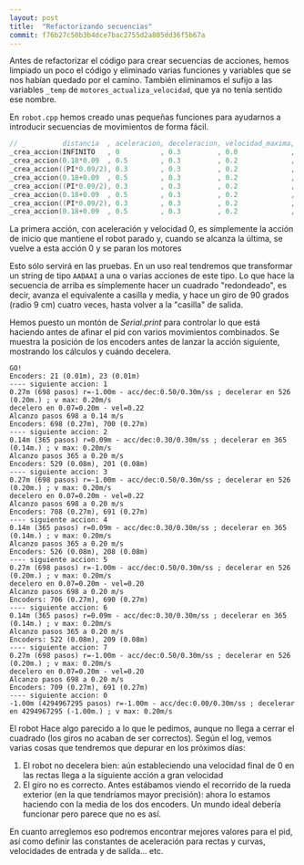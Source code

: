 ```yaml
---
layout: post
title:  "Refactorizando secuencias"
commit: f76b27c50b3b4dce7bac2755d2a805dd36f5b67a
---
```


Antes de refactorizar el código para crear secuencias de acciones, hemos limpiado un
poco el código y eliminado varias funciones y variables que se nos habían quedado por 
el camino. También eliminamos el sufijo a las variables `_temp` de `motores_actualiza_velocidad`, 
que ya no tenía sentido ese nombre.

En `robot.cpp` hemos creado unas pequeñas funciones para ayudarnos a introducir secuencias de movimientos
de forma fácil.

```cpp
// _         distancia  , aceleracion, deceleracion, velocidad_maxima, velocidad_final, radio
_crea_accion(INFINITO   , 0          , 0.3         , 0.0             , 0              , INFINITO);
_crea_accion(0.18*0.09  , 0.5        , 0.3         , 0.2             , 0              , INFINITO);
_crea_accion((PI*0.09/2), 0.3        , 0.3         , 0.2             , 0.2            , 0.09);
_crea_accion(0.18+0.09  , 0.5        , 0.3         , 0.2             , 0              , INFINITO);
_crea_accion((PI*0.09/2), 0.3        , 0.3         , 0.2             , 0.2            , 0.09);
_crea_accion(0.18+0.09  , 0.5        , 0.3         , 0.2             , 0              , INFINITO);
_crea_accion((PI*0.09/2), 0.3        , 0.3         , 0.2             , 0.2            , 0.09);
_crea_accion(0.18+0.09  , 0.5        , 0.3         , 0.2             , 0              , INFINITO);
```

La primera acción, con aceleración y velocidad 0, es simplemente la acción de inicio que mantiene
el robot parado y, cuando se alcanza la última, se vuelve a esta acción 0 y se paran los motores

Esto sólo servirá en las pruebas. En un uso real tendremos que transformar un string
de tipo `AADAAI` a una o varias acciones de este tipo. Lo que hace la secuencia de arriba es
símplemente hacer un cuadrado "redondeado", es decir, avanza el equivalente a casilla y media,
y hace un giro de 90 grados (radio 9 cm) cuatro veces, hasta volver a la "casilla" de salida.

Hemos puesto un montón de _Serial.print_ para controlar lo que está haciendo antes de afinar
el pid con varios movimientos combinados. Se muestra la posición de los encoders antes de lanzar
la acción siguiente, mostrando los cálculos y cuándo decelera.

```
GO!
Encoders: 21 (0.01m), 23 (0.01m)
---- siguiente accion: 1
0.27m (698 pasos) r=-1.00m - acc/dec:0.50/0.30m/ss ; decelerar en 526 (0.20m.) ; v max: 0.20m/s
decelero en 0.07=0.20m - vel=0.22
Alcanzo pasos 698 a 0.14 m/s
Encoders: 698 (0.27m), 700 (0.27m)
---- siguiente accion: 2
0.14m (365 pasos) r=0.09m - acc/dec:0.30/0.30m/ss ; decelerar en 365 (0.14m.) ; v max: 0.20m/s
Alcanzo pasos 365 a 0.20 m/s
Encoders: 529 (0.08m), 201 (0.08m)
---- siguiente accion: 3
0.27m (698 pasos) r=-1.00m - acc/dec:0.50/0.30m/ss ; decelerar en 526 (0.20m.) ; v max: 0.20m/s
decelero en 0.07=0.20m - vel=0.22
Alcanzo pasos 698 a 0.20 m/s
Encoders: 708 (0.27m), 691 (0.27m)
---- siguiente accion: 4
0.14m (365 pasos) r=0.09m - acc/dec:0.30/0.30m/ss ; decelerar en 365 (0.14m.) ; v max: 0.20m/s
Alcanzo pasos 365 a 0.20 m/s
Encoders: 526 (0.08m), 208 (0.08m)
---- siguiente accion: 5
0.27m (698 pasos) r=-1.00m - acc/dec:0.50/0.30m/ss ; decelerar en 526 (0.20m.) ; v max: 0.20m/s
decelero en 0.07=0.20m - vel=0.20
Alcanzo pasos 698 a 0.20 m/s
Encoders: 706 (0.27m), 690 (0.27m)
---- siguiente accion: 6
0.14m (365 pasos) r=0.09m - acc/dec:0.30/0.30m/ss ; decelerar en 365 (0.14m.) ; v max: 0.20m/s
Alcanzo pasos 365 a 0.20 m/s
Encoders: 522 (0.08m), 209 (0.08m)
---- siguiente accion: 7
0.27m (698 pasos) r=-1.00m - acc/dec:0.50/0.30m/ss ; decelerar en 526 (0.20m.) ; v max: 0.20m/s
decelero en 0.07=0.20m - vel=0.20
Alcanzo pasos 698 a 0.20 m/s
Encoders: 709 (0.27m), 691 (0.27m)
---- siguiente accion: 0
-1.00m (4294967295 pasos) r=-1.00m - acc/dec:0.00/0.30m/ss ; decelerar en 4294967295 (-1.00m.) ; v max: 0.20m/s
```

El robot Hace algo parecido a lo que le pedimos, aunque no llega a cerrar el cuadrado (los giros no
acaban de ser correctos). Según el log, vemos varias cosas que tendremos que depurar en los próximos
días:

1. El robot no decelera bien: aún estableciendo una velocidad final de 0 en las rectas llega a la siguiente acción 
a gran velocidad
2. El giro no es correcto. Antes estábamos viendo el recorrido de la rueda exterior (en la que tendríamos
mayor precisión): ahora lo estamos haciendo con la media de los dos encoders. Un mundo ideal debería
funcionar pero parece que no es así.

En cuanto arreglemos eso podremos encontrar mejores valores para el pid, así como definir las constantes
de aceleración para rectas y curvas, velocidades de entrada y de salida... etc.
